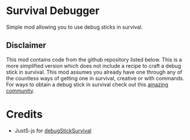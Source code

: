 # Survival Debugger
Simple mod allowing you to use debug sticks in survival.

## Disclaimer
This mod contains code from the github repository listed below. This is a more simplified version which does not include a recipe to craft a debug stick in survival. This mod assumes you already have one through any of the countless ways of getting one in survival, creative or with commands.
For ways to obtain a debug stick in survival check out this [amazing community](https://discord.gg/KXTaEftvj9).

# Credits
- JustS-js for [debugStickSurvival](https://github.com/JustS-js/debugStickSurvival)
